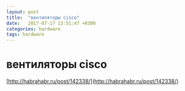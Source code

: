 ```yaml
---
layout: post
title:  "вентиляторы cisco"
date:   2017-07-17 13:51:47 +0300
categories: hardware
tags: hardware
---
```


# вентиляторы cisco
[http://habrahabr.ru/post/142338/](http://habrahabr.ru/post/142338/)